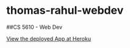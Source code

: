 # thomas-rahul-webdev

##CS 5610 - Web Dev

[View the deployed App at Heroku](https://webdev-thomas-rah.herokuapp.com)